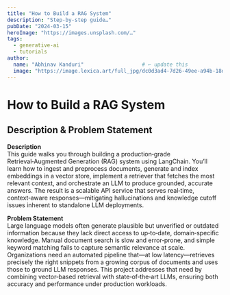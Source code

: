```yaml
---
title: "How to Build a RAG System"
description: "Step‑by‑step guide…"
pubDate: "2024-03-15"
heroImage: "https://images.unsplash.com/…"
tags:
  - generative-ai
  - tutorials
author:
  name: "Abhinav Kanduri"                   # ← update this
  image: "https://image.lexica.art/full_jpg/dc0d3ad4-7d26-49ee-a94b-18d831041625"  # ← or this
---
```


# How to Build a RAG System

## Description & Problem Statement

**Description**  
This guide walks you through building a production‑grade Retrieval‑Augmented Generation (RAG) system using LangChain. You’ll learn how to ingest and preprocess documents, generate and index embeddings in a vector store, implement a retriever that fetches the most relevant context, and orchestrate an LLM to produce grounded, accurate answers. The result is a scalable API service that serves real‑time, context‑aware responses—mitigating hallucinations and knowledge cutoff issues inherent to standalone LLM deployments.

**Problem Statement**  
Large language models often generate plausible but unverified or outdated information because they lack direct access to up‑to‑date, domain‑specific knowledge. Manual document search is slow and error‑prone, and simple keyword matching fails to capture semantic relevance at scale. Organizations need an automated pipeline that—at low latency—retrieves precisely the right snippets from a growing corpus of documents and uses those to ground LLM responses. This project addresses that need by combining vector‑based retrieval with state‑of‑the‑art LLMs, ensuring both accuracy and performance under production workloads.  
